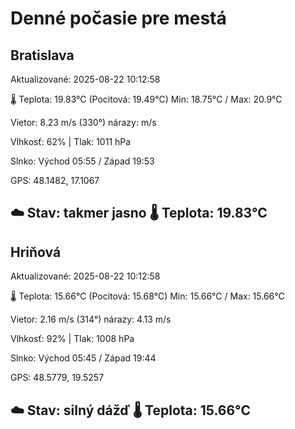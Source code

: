 ﻿# Denné počasie pre mestá

## Bratislava
Aktualizované: 2025-08-22 10:12:58

🌡️ Teplota: 19.83°C 
(Pocitová: 19.49°C)
Min: 18.75°C / Max: 20.9°C

Vietor: 8.23 m/s    (330°) 
nárazy:  m/s

Vlhkosť: 62% | Tlak: 1011 hPa

Slnko: Východ 05:55 / Západ 19:53

GPS: 48.1482, 17.1067

☁️ Stav: takmer jasno        🌡️ Teplota: 19.83°C
---

## Hriňová
Aktualizované: 2025-08-22 10:12:58

🌡️ Teplota: 15.66°C 
(Pocitová: 15.68°C)
Min: 15.66°C / Max: 15.66°C

Vietor: 2.16 m/s (314°)
nárazy: 4.13 m/s

Vlhkosť: 92% | Tlak: 1008 hPa

Slnko: Východ 05:45 / Západ 19:44

GPS: 48.5779, 19.5257

☁️ Stav: silný dážď        🌡️ Teplota: 15.66°C
---
